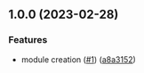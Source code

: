 ## 1.0.0 (2023-02-28)


### Features

* module creation ([#1](https://github.com/justtrackio/terraform-aws-ecs-alarm-consumer/issues/1)) ([a8a3152](https://github.com/justtrackio/terraform-aws-ecs-alarm-consumer/commit/a8a3152eb54d77872e3b9c4acae8d2de4a931589))
